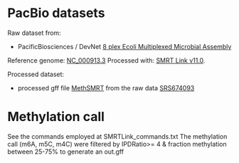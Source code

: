 # PacBio datasets
 
 Raw dataset from:
 -  PacificBiosciences / DevNet [8 plex Ecoli Multiplexed Microbial Assembly](https://github.com/PacificBiosciences/DevNet/wiki/8-plex-Ecoli-Multiplexed-Microbial-Assembly)

Reference genome: [NC_000913.3](https://www.ncbi.nlm.nih.gov/nuccore/NC_000913.3)
Processed with: [SMRT Link v11.0](https://downloads.pacbcloud.com/public/software/installers/smrtlink_11.0.0.146107.zip).

Processed dataset:
- processed gff file [MethSMRT](http://sysbio.gzzoc.com/download/Prokaryota/Ecoli.gff.tar.gz) from the raw data [SRS674093](https://www.ncbi.nlm.nih.gov/sra/?term=SRS674093)

# Methylation call

See the commands employed at SMRTLink_commands.txt
The methylation call (m6A, m5C, m4C) were filtered by IPDRatio>= 4 & fraction methylation between 25-75% to generate an out.gff
